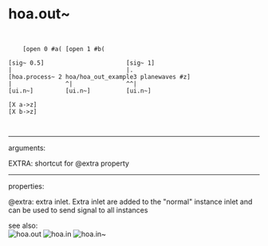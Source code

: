 # hoa.out~

```


    [open 0 #a( [open 1 #b(

[sig~ 0.5]                       [sig~ 1]
|                                |.
[hoa.process~ 2 hoa/hoa_out_example3 planewaves #z]
|               ^|               ^^|
[ui.n~]         [ui.n~]          [ui.n~]

[X a->z]
[X b->z]

            
```
---
arguments:

EXTRA: shortcut for @extra property<br>

---
properties:

@extra: extra inlet. Extra inlet
            are added to the &#34;normal&#34; instance inlet and can be used to send signal to all
            instances<br>

see also:<br>
![hoa.out]("img/object_hoa.out.png")
![hoa.in]("img/object_hoa.in.png")
![hoa.in~]("img/object_hoa.in~.png")
